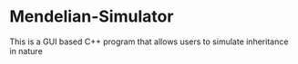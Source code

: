 # Mendelian-Simulator
This is a GUI based C++ program that allows users to simulate inheritance in nature
